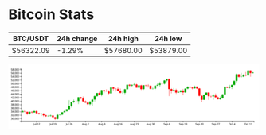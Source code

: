 # Bitcoin Stats

BTC/USDT|24h change|24h high|24h low|
|---|---|---|---|
|$56322.09|-1.29%|$57680.00|$53879.00|

<img src="./chart.svg">
